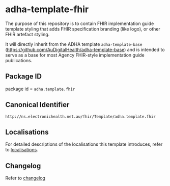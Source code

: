 # adha-template-fhir
The purpose of this repository is to contain FHIR implementation guide template styling that adds FHIR specification branding (like logo), or other FHIR artefact styling.

It will directly inherit from the ADHA template `adha-template-base` (https://github.com/AuDigitalHealth/adha-template-base) and is intended to serve as a base for most Agency FHIR-style implementation guide publications.

## Package ID
package id = `adha.template.fhir`

## Canonical Identifier
`http://ns.electronichealth.net.au/fhir/Template/adha.template.fhir`

## Localisations
For detailed descriptions of the localisations this template introduces, refer to [localisations](localisations.md).

## Changelog
Refer to [changelog](CHANGELOG.md)